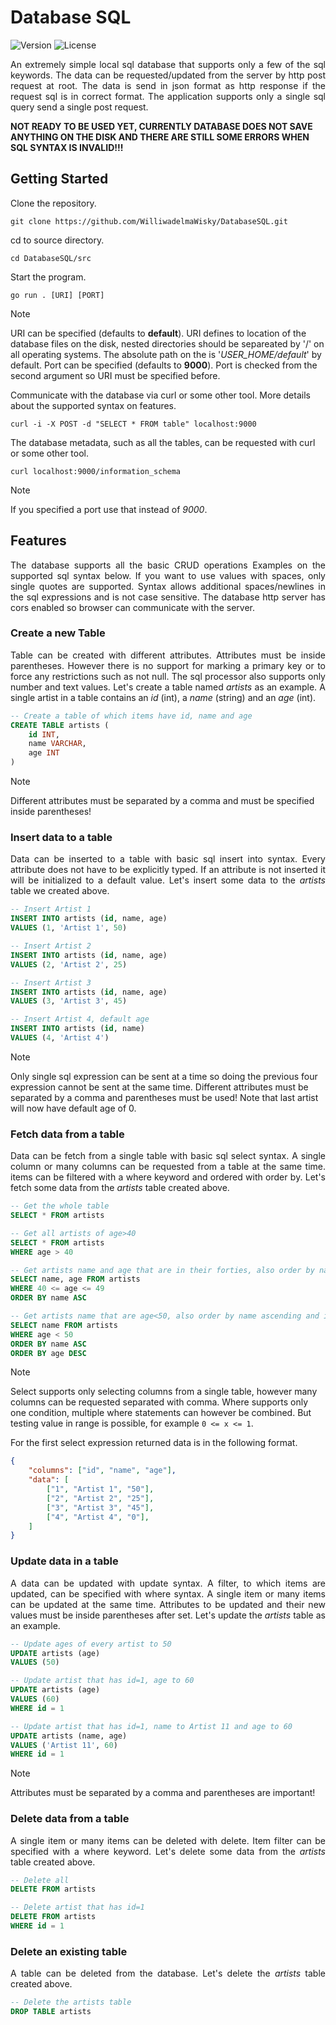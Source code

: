 # Database SQL
![Version](https://img.shields.io/badge/go-1.21+-blue.svg?style=flat)
![License](https://img.shields.io/badge/license-MIT-green.svg?style=flat)

<p align="justify">
    An extremely simple local sql database that supports only a few of the sql keywords. The data can be requested/updated from the server by http post request at root. The data is send in json format as http response if the request sql is in correct format. The application supports only a single sql query send a single post request.
</p>

**NOT READY TO BE USED YET, CURRENTLY DATABASE DOES NOT SAVE ANYTHING ON THE DISK AND THERE ARE STILL SOME ERRORS WHEN SQL SYNTAX IS INVALID!!!**

## Getting Started
Clone the repository.

```
git clone https://github.com/WilliwadelmaWisky/DatabaseSQL.git
```

cd to source directory.

```
cd DatabaseSQL/src
```

Start the program. 

```
go run . [URI] [PORT]
```

> [!NOTE]
> URI can be specified (defaults to **default**). URI defines to location of the database files on the disk, nested directories should be separeated by '/' on all operating systems. The absolute path on the is '*USER_HOME/default*' by default.
> Port can be specified (defaults to **9000**). Port is checked from the second argument so URI must be specified before.

Communicate with the database via curl or some other tool. More details about the supported syntax on features.

```
curl -i -X POST -d "SELECT * FROM table" localhost:9000
```

The database metadata, such as all the tables, can be requested with curl or some other tool.

```
curl localhost:9000/information_schema
```

> [!NOTE]
> If you specified a port use that instead of *9000*.

## Features
<p align="justify">
    The database supports all the basic CRUD operations Examples on the supported sql syntax below. If you want to use values with spaces, only single quotes are supported. Syntax allows additional spaces/newlines in the sql expressions and is not case sensitive. The database http server has cors enabled so browser can communicate with the server.
</p>

### Create a new Table

<p align="justify">
    Table can be created with different attributes. Attributes must be inside parentheses. However there is no support for marking a primary key or to force any restrictions such as not null. The sql processor also supports only number and text values. Let's create a table named <i>artists</i> as an example. A single artist in a table contains an <i>id</i> (int), a <i>name</i> (string) and an <i>age</i> (int).
</p>

```sql
-- Create a table of which items have id, name and age
CREATE TABLE artists (
    id INT,
    name VARCHAR,
    age INT
)
```

> [!NOTE]
> Different attributes must be separated by a comma and must be specified inside parentheses!

### Insert data to a table

<p align="justify">
    Data can be inserted to a table with basic sql insert into syntax. Every attribute does not have to be explicitly typed. If an attribute is not inserted it will be initialized to a default value. Let's insert some data to the <i>artists</i> table we created above.
</p>

```sql
-- Insert Artist 1
INSERT INTO artists (id, name, age) 
VALUES (1, 'Artist 1', 50)

-- Insert Artist 2
INSERT INTO artists (id, name, age) 
VALUES (2, 'Artist 2', 25)

-- Insert Artist 3
INSERT INTO artists (id, name, age) 
VALUES (3, 'Artist 3', 45)

-- Insert Artist 4, default age
INSERT INTO artists (id, name) 
VALUES (4, 'Artist 4')
```

> [!NOTE]
> Only single sql expression can be sent at a time so doing the previous four expression cannot be sent at the same time. Different attributes must be separated by a comma and parentheses must be used! Note that last artist will now have default age of 0.

### Fetch data from a table

<p align="justify">
    Data can be fetch from a single table with basic sql select syntax. A single column or many columns can be requested from a table at the same time. items can be filtered with a where keyword and ordered with order by. Let's fetch some data from the <i>artists</i> table created above.
</p>

```sql
-- Get the whole table
SELECT * FROM artists

-- Get all artists of age>40
SELECT * FROM artists
WHERE age > 40

-- Get artists name and age that are in their forties, also order by name ascending
SELECT name, age FROM artists
WHERE 40 <= age <= 49
ORDER BY name ASC

-- Get artists name that are age<50, also order by name ascending and if same name then order by age descending
SELECT name FROM artists
WHERE age < 50
ORDER BY name ASC
ORDER BY age DESC
```

> [!NOTE]
> Select supports only selecting columns from a single table, however many columns can be requested separated with comma. Where supports only one condition, multiple where statements can however be combined. But testing value in range is possible, for example `0 <= x <= 1`. 

For the first select expression returned data is in the following format.

```json
{
    "columns": ["id", "name", "age"],
    "data": [
        ["1", "Artist 1", "50"],
        ["2", "Artist 2", "25"],
        ["3", "Artist 3", "45"],
        ["4", "Artist 4", "0"],
    ]
}
```

### Update data in a table

<p align="justify">
    A data can be updated with update syntax. A filter, to which items are updated, can be specified with where syntax. A single item or many items can be updated at the same time. Attributes to be updated and their new values must be inside parentheses after set. Let's update the <i>artists</i> table as an example.
</p>

```sql
-- Update ages of every artist to 50
UPDATE artists (age)
VALUES (50)

-- Update artist that has id=1, age to 60
UPDATE artists (age)
VALUES (60)
WHERE id = 1

-- Update artist that has id=1, name to Artist 11 and age to 60
UPDATE artists (name, age)
VALUES ('Artist 11', 60)
WHERE id = 1
```

> [!NOTE]
> Attributes must be separated by a comma and parentheses are important!

### Delete data from a table

<p align="justify">
    A single item or many items can be deleted with delete. Item filter can be specified with a where keyword. Let's delete some data from the <i>artists</i> table created above.
</p>

```sql
-- Delete all
DELETE FROM artists

-- Delete artist that has id=1
DELETE FROM artists
WHERE id = 1
```

### Delete an existing table

<p align="justify">
    A table can be deleted from the database. Let's delete the <i>artists</i> table created above.
</p>

```sql
-- Delete the artists table
DROP TABLE artists
```
